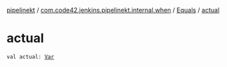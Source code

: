 [pipelinekt](../../index.md) / [com.code42.jenkins.pipelinekt.internal.when](../index.md) / [Equals](index.md) / [actual](./actual.md)

# actual

`val actual: `[`Var`](../../com.code42.jenkins.pipelinekt.core.vars/-var/index.md)
